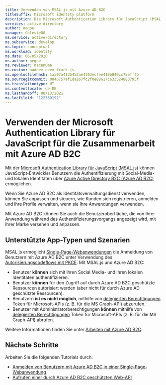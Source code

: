 ```yaml
---
title: Verwenden von MSAL.js mit Azure AD B2C
titleSuffix: Microsoft identity platform
description: Die Microsoft Authentication Library für JavaScript (MSAL.js) ermöglicht es Anwendungen, mit Azure AD B2C zusammenzuarbeiten und Token zum Aufrufen gesicherter Web-APIs abzurufen. Bei diesen Web-APIs kann es sich um Microsoft Graph, andere Microsoft-APIs, Web-APIs von Dritten oder um Ihre eigene Web-API handeln.
services: active-directory
author: negoe
manager: CelesteDG
ms.service: active-directory
ms.subservice: develop
ms.topic: conceptual
ms.workload: identity
ms.date: 06/05/2020
ms.author: negoe
ms.reviewer: nacanuma
ms.custom: aaddev devx-track-js
ms.openlocfilehash: 1aa07a4135452ae4303ecfee410b840cc75efffb
ms.sourcegitcommit: 0046757af1da267fc2f0e88617c633524883795f
ms.translationtype: HT
ms.contentlocale: de-DE
ms.lasthandoff: 08/13/2021
ms.locfileid: "122339192"
---
```

# <a name="use-the-microsoft-authentication-library-for-javascript-to-work-with-azure-ad-b2c"></a>Verwenden der Microsoft Authentication Library für JavaScript für die Zusammenarbeit mit Azure AD B2C

Mit der [Microsoft Authentication Library für JavaScript (MSAL.js)](https://github.com/AzureAD/microsoft-authentication-library-for-js) können JavaScript-Entwickler Benutzern die Authentifizierung mit Social-Media- und lokalen Identitäten über [Azure Active Directory B2C (Azure AD B2C)](../../active-directory-b2c/overview.md) ermöglichen.

Wenn Sie Azure AD B2C als Identitätsverwaltungsdienst verwenden, können Sie anpassen und steuern, wie Kunden sich registrieren, anmelden und ihre Profile verwalten, wenn sie Ihre Anwendungen verwenden. 

Mit Azure AD B2C können Sie auch die Benutzeroberfläche, die von Ihrer Anwendung während des Authentifizierungsvorgangs angezeigt wird, mit Ihrer Marke versehen und anpassen.

## <a name="supported-app-types-and-scenarios"></a>Unterstützte App-Typen und Szenarien

MSAL.js ermöglicht [Single-Page-Webanwendungen](../../active-directory-b2c/application-types.md#single-page-applications) die Anmeldung von Benutzern mit Azure AD B2C unter Verwendung des [Autorisierungscodeflows mit PKCE](../../active-directory-b2c/authorization-code-flow.md). Mit MSAL.js und Azure AD B2C:

- Benutzer **können** sich mit ihren Social Media- und ihren lokalen Identitäten authentifizieren.
- Benutzer **können** für den Zugriff auf durch Azure AD B2C geschützte Ressourcen autorisiert werden (aber nicht für durch Azure AD geschützte Ressourcen).
- Benutzern **ist es nicht möglich**, mithilfe von [delegierten Berechtigungen](./v2-permissions-and-consent.md#permission-types) Token für Microsoft-APIs (z. B. für die MS Graph-API) abzurufen.
- Benutzer mit Administratorberechtigungen **können** mithilfe von [delegierten Berechtigungen](./v2-permissions-and-consent.md#permission-types) Token für Microsoft-APIs (z. B. für die MS Graph-API) abrufen.

Weitere Informationen finden Sie unter [Arbeiten mit Azure AD B2C](https://github.com/AzureAD/microsoft-authentication-library-for-js/blob/dev/lib/msal-browser/docs/working-with-b2c.md).

## <a name="next-steps"></a>Nächste Schritte

Arbeiten Sie die folgenden Tutorials durch:

- [Anmelden von Benutzern mit Azure AD B2C in einer Single-Page-Webanwendung](../../active-directory-b2c/configure-authentication-sample-spa-app.md)
- [Aufrufen einer durch Azure AD B2C geschützten Web-API](../../active-directory-b2c/enable-authentication-web-api.md)